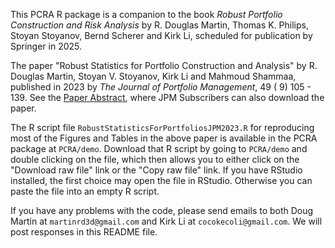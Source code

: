 This PCRA R package is a companion to the book *Robust Portfolio Construction
and Risk Analysis* by R. Douglas Martin, Thomas K. Philips, Stoyan Stoyanov, 
Bernd Scherer and Kirk Li, scheduled for publication by Springer in 2025.

The paper "Robust Statistics for Portfolio Construction and Analysis" by 
R. Douglas Martin, Stoyan V. Stoyanov, Kirk Li and Mahmoud Shammaa, published
in 2023 by *The Journal of Portfolio Management*, 49  ( 9) 105 - 139.  See the
 [Paper Abstract](https://www.pm-research.com/content/iijpormgmt/49/9/105),
where JPM Subscribers can also download the paper.

The R script file `RobustStatisticsForPortfoliosJPM2023.R` for reproducing most
of the Figures and Tables in the above paper is available in the PCRA package at 
`PCRA/demo`.  Download that R script by going to `PCRA/demo` and double clicking 
on the file, which then allows you to either click on the "Download raw file" 
link or the "Copy raw file" link.  If you have RStudio installed, the first choice 
may open the file in RStudio.  Otherwise you can paste the file into an empty R
script.

If you have any problems with the code, please send emails to both Doug Martin at 
`martinrd3d@gmail.com` and Kirk Li at `cocokecoli@gmail.com`. 
We will post responses in this README file.
